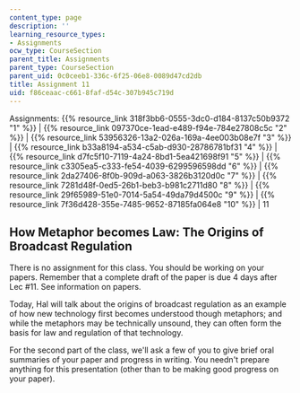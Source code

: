 ```yaml
---
content_type: page
description: ''
learning_resource_types:
- Assignments
ocw_type: CourseSection
parent_title: Assignments
parent_type: CourseSection
parent_uid: 0c0ceeb1-336c-6f25-06e8-0089d47cd2db
title: Assignment 11
uid: f86ceaac-c661-8faf-d54c-307b945c719d
---
```


Assignments: {{% resource_link 318f3bb6-0555-3dc0-d184-8137c50b9372 "1" %}} | {{% resource_link 097370ce-1ead-e489-f94e-784e27808c5c "2" %}} | {{% resource_link 53956326-13a2-026a-169a-4ee003b08e7f "3" %}} | {{% resource_link b33a8194-a534-c5ab-d930-28786781bf31 "4" %}} | {{% resource_link d7fc5f10-7119-4a24-8bd1-5ea421698f91 "5" %}} | {{% resource_link c3305ea5-c333-fe54-4039-6299596598dd "6" %}} | {{% resource_link 2da27406-8f0b-909d-a063-3826b3120d0c "7" %}} | {{% resource_link 7281d48f-0ed5-26b1-beb3-b981c2711d80 "8" %}} | {{% resource_link 29f65989-51e0-7014-5a54-49da79d4500c "9" %}} | {{% resource_link 7f36d428-355e-7485-9652-87185fa064e8 "10" %}} | 11

How Metaphor becomes Law: The Origins of Broadcast Regulation
-------------------------------------------------------------

There is no assignment for this class. You should be working on your papers. Remember that a complete draft of the paper is due 4 days after Lec #11. See information on papers.

Today, Hal will talk about the origins of broadcast regulation as an example of how new technology first becomes understood though metaphors; and while the metaphors may be technically unsound, they can often form the basis for law and regulation of that technology.

For the second part of the class, we'll ask a few of you to give brief oral summaries of your paper and progress in writing. You needn't prepare anything for this presentation (other than to be making good progress on your paper).